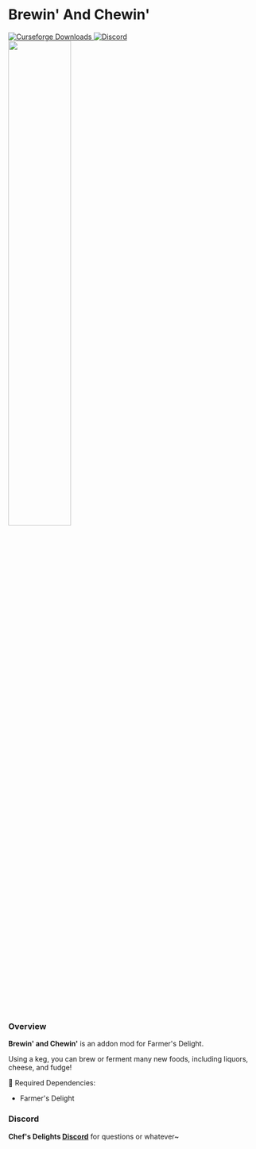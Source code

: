# Brewin' And Chewin'

<a href="https://www.curseforge.com/minecraft/mc-mods/brewin-and-chewin">
  <img src="http://cf.way2muchnoise.eu/full_637808_downloads.svg" alt="Curseforge Downloads">
</a>
<a href="https://discord.gg/M5AtJGPf">
  <img alt="Discord" src="https://img.shields.io/discord/855495317298741248?color=brightgreen&label=Discord">
</a>
<br>
<img src="https://i.imgur.com/EFkjwBq.png" width="50%">

### Overview

**Brewin' and Chewin'** is an addon mod for Farmer's Delight.

Using a keg, you can brew or ferment many new foods, including liquors, cheese, and fudge!

🔨 Required Dependencies:

- Farmer's Delight

### Discord
__Chef's Delights [Discord](https://discord.gg/7PBaMYNtrg)__ for questions or whatever~
